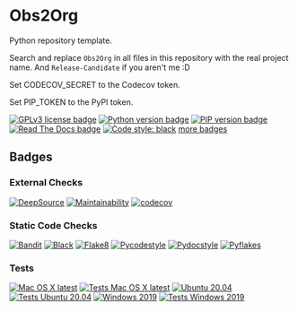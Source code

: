 # Obs2Org

Python repository template.

Search and replace `Obs2Org` in all files in this repository with the real project name.
And ``Release-Candidate`` if you aren't me :D

Set CODECOV_SECRET to the Codecov token.

Set PIP_TOKEN to the PyPI token.

[![GPLv3 license badge](https://img.shields.io/github/license/Release-Candidate/Obs2Org)](https://github.com/Release-Candidate/Obs2Org/blob/main/LICENSE)
[![Python version badge](https://img.shields.io/pypi/pyversions/Obs2Org)](https://www.python.org/downloads/)
[![PIP version badge](https://img.shields.io/pypi/v/Obs2Org)](https://pypi.org/project/Obs2Org/)
[![Read The Docs badge](https://readthedocs.org/projects/obs2org/badge/?version=latest)](https://obs2org.readthedocs.io/en/latest/?badge=latest)
[![Code style: black](https://img.shields.io/badge/code%20style-black-000000.svg)](https://github.com/psf/black)
[more badges](#badges)

## Badges

### External Checks

[![DeepSource](https://deepsource.io/gh/Release-Candidate/Obs2Org.svg/?label=active+issues&show_trend=true)](https://deepsource.io/gh/Release-Candidate/Obs2Org/?ref=repository-badge)
[![Maintainability](https://api.codeclimate.com/v1/badges/023820a03165a9846d8c/maintainability)](https://codeclimate.com/github/Release-Candidate/Obs2Org/maintainability)
[![codecov](https://codecov.io/gh/Release-Candidate/Obs2Org/branch/main/graph/badge.svg?token=VAYTZWLGPO)](https://codecov.io/gh/Release-Candidate/Obs2Org)

### Static Code Checks

[![Bandit](https://github.com/Release-Candidate/Obs2Org/actions/workflows/bandit.yml/badge.svg)](https://github.com/Release-Candidate/Obs2Org/actions/workflows/bandit.yml)
[![Black](https://github.com/Release-Candidate/Obs2Org/actions/workflows/black.yml/badge.svg)](https://github.com/Release-Candidate/Obs2Org/actions/workflows/black.yml)
[![Flake8](https://github.com/Release-Candidate/Obs2Org/actions/workflows/flake8.yml/badge.svg)](https://github.com/Release-Candidate/Obs2Org/actions/workflows/flake8.yml)
[![Pycodestyle](https://github.com/Release-Candidate/Obs2Org/actions/workflows/pycodestyle.yml/badge.svg)](https://github.com/Release-Candidate/Obs2Org/actions/workflows/pycodestyle.yml)
[![Pydocstyle](https://github.com/Release-Candidate/Obs2Org/actions/workflows/pydocstyle.yml/badge.svg)](https://github.com/Release-Candidate/Obs2Org/actions/workflows/pydocstyle.yml)
[![Pyflakes](https://github.com/Release-Candidate/Obs2Org/actions/workflows/pyflakes.yml/badge.svg)](https://github.com/Release-Candidate/Obs2Org/actions/workflows/pyflakes.yml)

### Tests

[![Mac OS X latest](https://github.com/Release-Candidate/Obs2Org/actions/workflows/osx.yml/badge.svg)](https://github.com/Release-Candidate/Obs2Org/actions/workflows/osx.yml)
[![Tests Mac OS X latest](https://github.com/Release-Candidate/Obs2Org/actions/workflows/osx_test.yml/badge.svg)](https://github.com/Release-Candidate/Obs2Org/actions/workflows/osx_test.yml)
[![Ubuntu 20.04](https://github.com/Release-Candidate/Obs2Org/actions/workflows/linux.yml/badge.svg)](https://github.com/Release-Candidate/Obs2Org/actions/workflows/linux.yml)
[![Tests Ubuntu 20.04](https://github.com/Release-Candidate/Obs2Org/actions/workflows/linux_test.yml/badge.svg)](https://github.com/Release-Candidate/Obs2Org/actions/workflows/linux_test.yml)
[![Windows 2019](https://github.com/Release-Candidate/Obs2Org/actions/workflows/windows.yml/badge.svg)](https://github.com/Release-Candidate/Obs2Org/actions/workflows/windows.yml)
[![Tests Windows 2019](https://github.com/Release-Candidate/Obs2Org/actions/workflows/windows_test.yml/badge.svg)](https://github.com/Release-Candidate/Obs2Org/actions/workflows/windows_test.yml)
